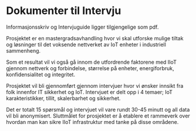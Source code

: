 # Dokumenter til Intervju
Informasjonsskriv og Intervjuguide ligger tilgjengelige som pdf.

Prosjektet er en mastergradsavhandling hvor vi skal utforske mulige tiltak og løsninger til det voksende nettverket av IoT enheter i industriell sammenheng.

Som et resultat vil vi også gå innom de utfordrende faktorene med IIoT gjennom nettverk og forbindelse, størrelse på enheter, energiforbruk, konfidensialitet og integritet.

Prosjektet vil bli gjennomført gjennom intervjuer hvor vi ønsker innsikt fra folk innenfor IT sikkerhet og IoT. Intervjuet er delt opp i 4 temaer; IoT karakteristikker, tillit, skalerbarhet og sikkerhet.

Det er totalt 15 spørsmål og intervjuet vil vare rundt 30-45 minutt og all data vil bli anonymisert. Sluttmålet for prosjektet er å etablere et rammeverk over hvordan man kan sikre IIoT infrastruktur med tanke på disse områdene.
